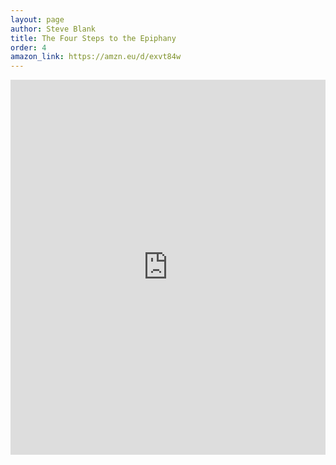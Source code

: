 ```yaml
---
layout: page
author: Steve Blank
title: The Four Steps to the Epiphany
order: 4
amazon_link: https://amzn.eu/d/exvt84w
---
```


<iframe type="text/html" sandbox="allow-scripts allow-same-origin allow-popups" width="100%" height="600px" frameborder="0" allowfullscreen style="max-width:100%" src="https://lesen.amazon.de/kp/card?asin=B084RG9Q2B&preview=inline&linkCode=kpe&ref_=cm_sw_r_kb_dp_9YBR1S86CBSPBDQF4BGJ" ></iframe>